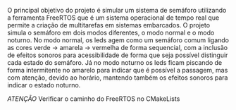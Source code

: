 O principal objetivo do projeto é simular um sistema de semáforo utilizando a ferramenta FreeRTOS que é um sistema operacional de tempo real que permite a criação de multitarefas em sistemas embarcados. O projeto simula o semáforo em dois modos diferentes, o modo normal e o modo noturno. No modo normal, os leds agem como um semáforo comum ligando as cores verde -> amarela -> vermelha de forma sequencial, com a inclusão de efeitos sonoros para acessibilidade de forma que seja possível distinguir cada estado do semáforo. Já no modo noturno os leds ficam piscando de forma intermitente no amarelo para indicar que é possível a passagem, mas com atenção, devido ao horário, mantendo também os efeitos sonoros para indicar o estado noturno.

*ATENÇÃO*
Verificar o caminho do FreeRTOS no CMakeLists
